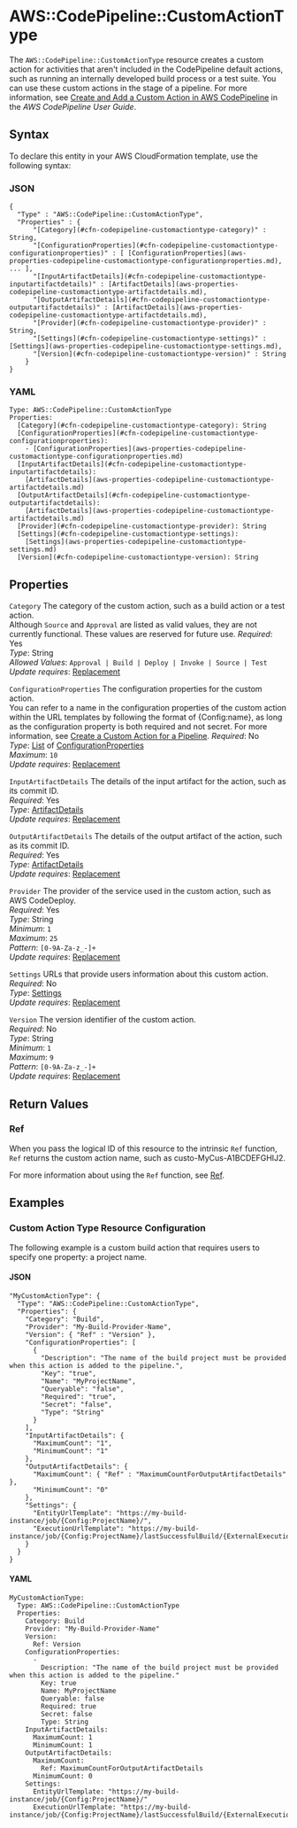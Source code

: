 # AWS::CodePipeline::CustomActionType<a name="aws-resource-codepipeline-customactiontype"></a>

The `AWS::CodePipeline::CustomActionType` resource creates a custom action for activities that aren't included in the CodePipeline default actions, such as running an internally developed build process or a test suite\. You can use these custom actions in the stage of a pipeline\. For more information, see [Create and Add a Custom Action in AWS CodePipeline](https://docs.aws.amazon.com/codepipeline/latest/userguide/how-to-create-custom-action.html) in the *AWS CodePipeline User Guide*\. 

## Syntax<a name="aws-resource-codepipeline-customactiontype-syntax"></a>

To declare this entity in your AWS CloudFormation template, use the following syntax:

### JSON<a name="aws-resource-codepipeline-customactiontype-syntax.json"></a>

```
{
  "Type" : "AWS::CodePipeline::CustomActionType",
  "Properties" : {
      "[Category](#cfn-codepipeline-customactiontype-category)" : String,
      "[ConfigurationProperties](#cfn-codepipeline-customactiontype-configurationproperties)" : [ [ConfigurationProperties](aws-properties-codepipeline-customactiontype-configurationproperties.md), ... ],
      "[InputArtifactDetails](#cfn-codepipeline-customactiontype-inputartifactdetails)" : [ArtifactDetails](aws-properties-codepipeline-customactiontype-artifactdetails.md),
      "[OutputArtifactDetails](#cfn-codepipeline-customactiontype-outputartifactdetails)" : [ArtifactDetails](aws-properties-codepipeline-customactiontype-artifactdetails.md),
      "[Provider](#cfn-codepipeline-customactiontype-provider)" : String,
      "[Settings](#cfn-codepipeline-customactiontype-settings)" : [Settings](aws-properties-codepipeline-customactiontype-settings.md),
      "[Version](#cfn-codepipeline-customactiontype-version)" : String
    }
}
```

### YAML<a name="aws-resource-codepipeline-customactiontype-syntax.yaml"></a>

```
Type: AWS::CodePipeline::CustomActionType
Properties: 
  [Category](#cfn-codepipeline-customactiontype-category): String
  [ConfigurationProperties](#cfn-codepipeline-customactiontype-configurationproperties): 
    - [ConfigurationProperties](aws-properties-codepipeline-customactiontype-configurationproperties.md)
  [InputArtifactDetails](#cfn-codepipeline-customactiontype-inputartifactdetails): 
    [ArtifactDetails](aws-properties-codepipeline-customactiontype-artifactdetails.md)
  [OutputArtifactDetails](#cfn-codepipeline-customactiontype-outputartifactdetails): 
    [ArtifactDetails](aws-properties-codepipeline-customactiontype-artifactdetails.md)
  [Provider](#cfn-codepipeline-customactiontype-provider): String
  [Settings](#cfn-codepipeline-customactiontype-settings): 
    [Settings](aws-properties-codepipeline-customactiontype-settings.md)
  [Version](#cfn-codepipeline-customactiontype-version): String
```

## Properties<a name="aws-resource-codepipeline-customactiontype-properties"></a>

`Category`  <a name="cfn-codepipeline-customactiontype-category"></a>
The category of the custom action, such as a build action or a test action\.  
Although `Source` and `Approval` are listed as valid values, they are not currently functional\. These values are reserved for future use\.
*Required*: Yes  
*Type*: String  
*Allowed Values*: `Approval | Build | Deploy | Invoke | Source | Test`  
*Update requires*: [Replacement](https://docs.aws.amazon.com/AWSCloudFormation/latest/UserGuide/using-cfn-updating-stacks-update-behaviors.html#update-replacement)

`ConfigurationProperties`  <a name="cfn-codepipeline-customactiontype-configurationproperties"></a>
The configuration properties for the custom action\.  
You can refer to a name in the configuration properties of the custom action within the URL templates by following the format of \{Config:name\}, as long as the configuration property is both required and not secret\. For more information, see [Create a Custom Action for a Pipeline](https://docs.aws.amazon.com/codepipeline/latest/userguide/how-to-create-custom-action.html)\.
*Required*: No  
*Type*: [List](aws-properties-codepipeline-customactiontype-configurationproperties.md) of [ConfigurationProperties](aws-properties-codepipeline-customactiontype-configurationproperties.md)  
*Maximum*: `10`  
*Update requires*: [Replacement](https://docs.aws.amazon.com/AWSCloudFormation/latest/UserGuide/using-cfn-updating-stacks-update-behaviors.html#update-replacement)

`InputArtifactDetails`  <a name="cfn-codepipeline-customactiontype-inputartifactdetails"></a>
The details of the input artifact for the action, such as its commit ID\.  
*Required*: Yes  
*Type*: [ArtifactDetails](aws-properties-codepipeline-customactiontype-artifactdetails.md)  
*Update requires*: [Replacement](https://docs.aws.amazon.com/AWSCloudFormation/latest/UserGuide/using-cfn-updating-stacks-update-behaviors.html#update-replacement)

`OutputArtifactDetails`  <a name="cfn-codepipeline-customactiontype-outputartifactdetails"></a>
The details of the output artifact of the action, such as its commit ID\.  
*Required*: Yes  
*Type*: [ArtifactDetails](aws-properties-codepipeline-customactiontype-artifactdetails.md)  
*Update requires*: [Replacement](https://docs.aws.amazon.com/AWSCloudFormation/latest/UserGuide/using-cfn-updating-stacks-update-behaviors.html#update-replacement)

`Provider`  <a name="cfn-codepipeline-customactiontype-provider"></a>
The provider of the service used in the custom action, such as AWS CodeDeploy\.  
*Required*: Yes  
*Type*: String  
*Minimum*: `1`  
*Maximum*: `25`  
*Pattern*: `[0-9A-Za-z_-]+`  
*Update requires*: [Replacement](https://docs.aws.amazon.com/AWSCloudFormation/latest/UserGuide/using-cfn-updating-stacks-update-behaviors.html#update-replacement)

`Settings`  <a name="cfn-codepipeline-customactiontype-settings"></a>
URLs that provide users information about this custom action\.  
*Required*: No  
*Type*: [Settings](aws-properties-codepipeline-customactiontype-settings.md)  
*Update requires*: [Replacement](https://docs.aws.amazon.com/AWSCloudFormation/latest/UserGuide/using-cfn-updating-stacks-update-behaviors.html#update-replacement)

`Version`  <a name="cfn-codepipeline-customactiontype-version"></a>
The version identifier of the custom action\.  
*Required*: No  
*Type*: String  
*Minimum*: `1`  
*Maximum*: `9`  
*Pattern*: `[0-9A-Za-z_-]+`  
*Update requires*: [Replacement](https://docs.aws.amazon.com/AWSCloudFormation/latest/UserGuide/using-cfn-updating-stacks-update-behaviors.html#update-replacement)

## Return Values<a name="aws-resource-codepipeline-customactiontype-return-values"></a>

### Ref<a name="aws-resource-codepipeline-customactiontype-return-values-ref"></a>

 When you pass the logical ID of this resource to the intrinsic `Ref` function, `Ref` returns the custom action name, such as custo\-MyCus\-A1BCDEFGHIJ2\.

For more information about using the `Ref` function, see [Ref](https://docs.aws.amazon.com/AWSCloudFormation/latest/UserGuide/intrinsic-function-reference-ref.html)\.

## Examples<a name="aws-resource-codepipeline-customactiontype--examples"></a>

### Custom Action Type Resource Configuration<a name="aws-resource-codepipeline-customactiontype--examples--Custom_Action_Type_Resource_Configuration"></a>

The following example is a custom build action that requires users to specify one property: a project name\.

#### JSON<a name="aws-resource-codepipeline-customactiontype--examples--Custom_Action_Type_Resource_Configuration--json"></a>

```
"MyCustomActionType": { 
  "Type": "AWS::CodePipeline::CustomActionType", 
  "Properties": { 
    "Category": "Build", 
    "Provider": "My-Build-Provider-Name", 
    "Version": { "Ref" : "Version" }, 
    "ConfigurationProperties": [ 
      {
        "Description": "The name of the build project must be provided when this action is added to the pipeline.", 
        "Key": "true", 
        "Name": "MyProjectName", 
        "Queryable": "false", 
        "Required": "true", 
        "Secret": "false", 
        "Type": "String" 
      } 
    ], 
    "InputArtifactDetails": { 
      "MaximumCount": "1", 
      "MinimumCount": "1" 
    }, 
    "OutputArtifactDetails": { 
      "MaximumCount": { "Ref" : "MaximumCountForOutputArtifactDetails" }, 
      "MinimumCount": "0" 
    }, 
    "Settings": {
      "EntityUrlTemplate": "https://my-build-instance/job/{Config:ProjectName}/",
      "ExecutionUrlTemplate": "https://my-build-instance/job/{Config:ProjectName}/lastSuccessfulBuild/{ExternalExecutionId}/"
    } 
  } 
}
```

#### YAML<a name="aws-resource-codepipeline-customactiontype--examples--Custom_Action_Type_Resource_Configuration--yaml"></a>

```
MyCustomActionType: 
  Type: AWS::CodePipeline::CustomActionType
  Properties: 
    Category: Build 
    Provider: "My-Build-Provider-Name" 
    Version: 
      Ref: Version
    ConfigurationProperties: 
      - 
        Description: "The name of the build project must be provided when this action is added to the pipeline." 
        Key: true 
        Name: MyProjectName 
        Queryable: false
        Required: true 
        Secret: false 
        Type: String 
    InputArtifactDetails: 
      MaximumCount: 1
      MinimumCount: 1 
    OutputArtifactDetails: 
      MaximumCount: 
        Ref: MaximumCountForOutputArtifactDetails 
      MinimumCount: 0 
    Settings: 
      EntityUrlTemplate: "https://my-build-instance/job/{Config:ProjectName}/" 
      ExecutionUrlTemplate: "https://my-build-instance/job/{Config:ProjectName}/lastSuccessfulBuild/{ExternalExecutionId}/"
```